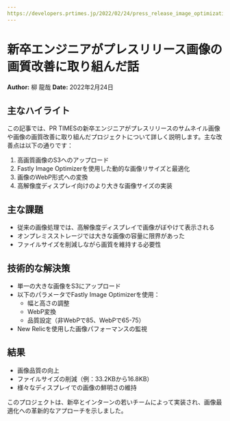 ```yaml
---
https://developers.prtimes.jp/2022/02/24/press_release_image_optimization/
---
```


# 新卒エンジニアがプレスリリース画像の画質改善に取り組んだ話

**Author:** 柳 龍哉
**Date:** 2022年2月24日

## 主なハイライト

この記事では、PR TIMESの新卒エンジニアがプレスリリースのサムネイル画像や画像の画質改善に取り組んだプロジェクトについて詳しく説明します。主な改善点は以下の通りです：

1. 高画質画像のS3へのアップロード
2. Fastly Image Optimizerを使用した動的な画像リサイズと最適化
3. 画像のWebP形式への変換
4. 高解像度ディスプレイ向けのより大きな画像サイズの実装

## 主な課題

- 従来の画像処理では、高解像度ディスプレイで画像がぼやけて表示される
- オンプレミスストレージでは大きな画像の容量に限界があった
- ファイルサイズを削減しながら画質を維持する必要性

## 技術的な解決策

- 単一の大きな画像をS3にアップロード
- 以下のパラメータでFastly Image Optimizerを使用：
  - 幅と高さの調整
  - WebP変換
  - 品質設定（非WebPで85、WebPで65-75）
- New Relicを使用した画像パフォーマンスの監視

## 結果

- 画像品質の向上
- ファイルサイズの削減（例：33.2KBから16.8KB）
- 様々なディスプレイでの画像の鮮明さの維持

このプロジェクトは、新卒とインターンの若いチームによって実装され、画像最適化への革新的なアプローチを示しました。
